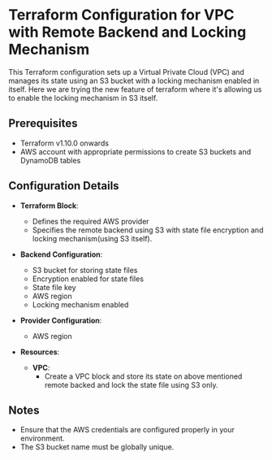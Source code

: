# Terraform Configuration for VPC with Remote Backend and Locking Mechanism

This Terraform configuration sets up a Virtual Private Cloud (VPC) and manages its state using an S3 bucket with a locking mechanism enabled in itself.
Here we are trying the new feature of terraform where it's allowing us to enable the locking mechanism in S3 itself.

## Prerequisites

- Terraform v1.10.0 onwards
- AWS account with appropriate permissions to create S3 buckets and DynamoDB tables

## Configuration Details

- **Terraform Block**:
  - Defines the required AWS provider
  - Specifies the remote backend using S3 with state file encryption and locking mechanism(using S3 itself).

- **Backend Configuration**:
  - S3 bucket for storing state files
  - Encryption enabled for state files
  - State file key
  - AWS region
  - Locking mechanism enabled

- **Provider Configuration**:
  - AWS region

- **Resources**:
  - **VPC**:
    - Create a VPC block and store its state on above mentioned remote backed and lock the state file using S3 only.

## Notes

- Ensure that the AWS credentials are configured properly in your environment.
- The S3 bucket name must be globally unique.